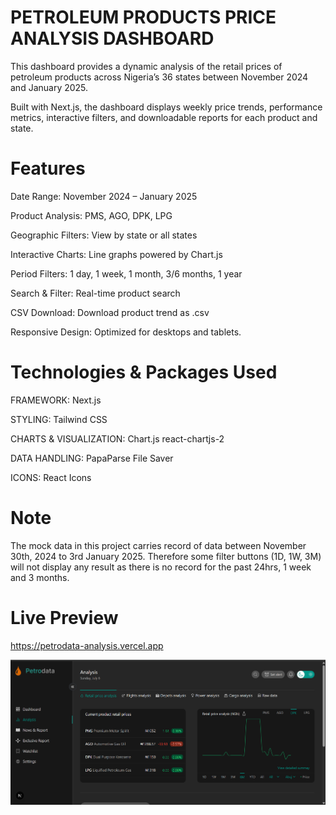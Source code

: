 # PETROLEUM PRODUCTS PRICE ANALYSIS DASHBOARD

This dashboard provides a dynamic analysis of the retail prices of petroleum products across Nigeria’s 36 states between November 2024 and January 2025.

Built with Next.js, the dashboard displays weekly price trends, performance metrics, interactive filters, and downloadable reports for each product and state.


# Features
 Date Range: November 2024 – January 2025

 Product Analysis: PMS, AGO, DPK, LPG

 Geographic Filters: View by state or all states

 Interactive Charts: Line graphs powered by Chart.js

 Period Filters: 1 day, 1 week, 1 month, 3/6 months, 1 year

 Search & Filter: Real-time product search

 CSV Download: Download product trend as .csv

 Responsive Design: Optimized for desktops and tablets. 


# Technologies & Packages Used

FRAMEWORK:
Next.js


STYLING:
Tailwind CSS

CHARTS & VISUALIZATION: 
Chart.js
react-chartjs-2


DATA HANDLING:
PapaParse
File Saver


ICONS:
React Icons

# Note
The mock data in this project carries record of data between November 30th, 2024 to 3rd January 2025. Therefore some filter buttons (1D, 1W, 3M) will not display any result as there is no record for the past 24hrs, 1 week and 3 months.

# Live Preview
https://petrodata-analysis.vercel.app

![Dashboard Preview](public/preview.png)
